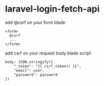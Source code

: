 # laravel-login-fetch-api
add @csrf on your form blade
```
<form>
  @csrf
  ...
</form>
```
add csrf on your request body blade script
```
body: JSON.stringify({
    "_token": "{{ csrf_token() }}",
    "email": user,
    "password": password
})
```
